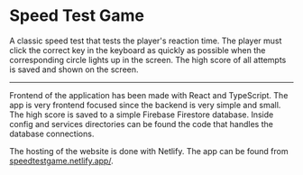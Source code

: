 # Speed Test Game

A classic speed test that tests the player's reaction time. The player must click the correct key in the keyboard
as quickly as possible when the corresponding circle lights up in the screen. The high score of all attempts is 
saved and shown on the screen.

---

Frontend of the application has been made with React and TypeScript. The app is very frontend focused since the
backend is very simple and small. The high score is saved to a simple Firebase Firestore database. Inside
config and services directories can be found the code that handles the database connections. 

The hosting of the website is done with Netlify. The app can be found from
[speedtestgame.netlify.app/](https://speedtestgame.netlify.app/).
